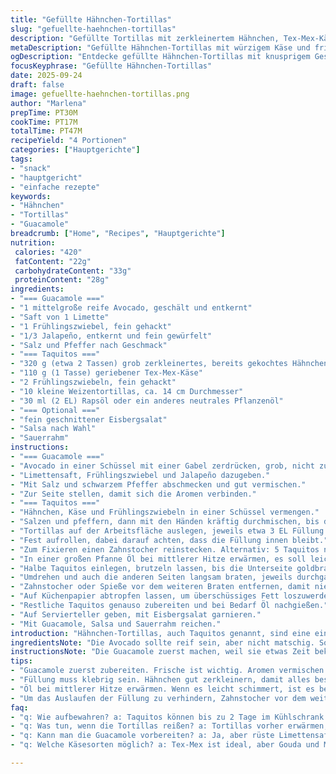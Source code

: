```yaml
---
title: "Gefüllte Hähnchen-Tortillas"
slug: "gefuellte-haehnchen-tortillas"
description: "Gefüllte Tortillas mit zerkleinertem Hähnchen, Tex-Mex-Käse und Frühlingszwiebeln, gebraten bis sie knusprig sind. Dazu frischer Avocado-Dip mit Limette und scharfem Jalapeño. Ein Gericht, das sich durch einfache Zutaten und flexibles Handling auszeichnet. Gut als Hauptgericht oder Snack geeignet. Schnell gemacht und variabel. Mit knackiger Eisbergsalat-Beilage und optionaler Salsa oder Sauerrahm servieren."
metaDescription: "Gefüllte Hähnchen-Tortillas mit würzigem Käse und frischer Guacamole. Ein köstliches Tex-Mex-Gericht für jede Gelegenheit."
ogDescription: "Entdecke gefüllte Hähnchen-Tortillas mit knusprigem Geschmack und frischem Avocado-Dip. Perfekt für Snacks oder als Hauptgericht."
focusKeyphrase: "Gefüllte Hähnchen-Tortillas"
date: 2025-09-24
draft: false
image: gefuellte-haehnchen-tortillas.png
author: "Marlena"
prepTime: PT30M
cookTime: PT17M
totalTime: PT47M
recipeYield: "4 Portionen"
categories: ["Hauptgerichte"]
tags:
- "snack"
- "hauptgericht"
- "einfache rezepte"
keywords:
- "Hähnchen"
- "Tortillas"
- "Guacamole"
breadcrumb: ["Home", "Recipes", "Hauptgerichte"]
nutrition: 
 calories: "420"
 fatContent: "22g"
 carbohydrateContent: "33g"
 proteinContent: "28g"
ingredients:
- "=== Guacamole ==="
- "1 mittelgroße reife Avocado, geschält und entkernt"
- "Saft von 1 Limette"
- "1 Frühlingszwiebel, fein gehackt"
- "1/3 Jalapeño, entkernt und fein gewürfelt"
- "Salz und Pfeffer nach Geschmack"
- "=== Taquitos ==="
- "320 g (etwa 2 Tassen) grob zerkleinertes, bereits gekochtes Hähnchen"
- "110 g (1 Tasse) geriebener Tex-Mex-Käse"
- "2 Frühlingszwiebeln, fein gehackt"
- "10 kleine Weizentortillas, ca. 14 cm Durchmesser"
- "30 ml (2 EL) Rapsöl oder ein anderes neutrales Pflanzenöl"
- "=== Optional ==="
- "fein geschnittener Eisbergsalat"
- "Salsa nach Wahl"
- "Sauerrahm"
instructions:
- "=== Guacamole ==="
- "Avocado in einer Schüssel mit einer Gabel zerdrücken, grob, nicht zu fein."
- "Limettensaft, Frühlingszwiebel und Jalapeño dazugeben."
- "Mit Salz und schwarzem Pfeffer abschmecken und gut vermischen."
- "Zur Seite stellen, damit sich die Aromen verbinden."
- "=== Taquitos ==="
- "Hähnchen, Käse und Frühlingszwiebeln in einer Schüssel vermengen."
- "Salzen und pfeffern, dann mit den Händen kräftig durchmischen, bis die Masse leicht klebrig wird. Das hält die Füllung besser zusammen."
- "Tortillas auf der Arbeitsfläche auslegen, jeweils etwa 3 EL Füllung auf den unteren Teil geben."
- "Fest aufrollen, dabei darauf achten, dass die Füllung innen bleibt."
- "Zum Fixieren einen Zahnstocher reinstecken. Alternativ: 5 Taquitos nebeneinander auf lange Spieße stecken."
- "In einer großen Pfanne Öl bei mittlerer Hitze erwärmen, es soll leicht schimmern, aber nicht rauchen."
- "Halbe Taquitos einlegen, brutzeln lassen, bis die Unterseite goldbraun ist. Das dauert etwa 2-4 Minuten; Geräusche und Farbe beobachten."
- "Umdrehen und auch die anderen Seiten langsam braten, jeweils durchgaren und knusprig werden lassen."
- "Zahnstocher oder Spieße vor dem weiteren Braten entfernen, damit niemand auf der Zunge landet."
- "Auf Küchenpapier abtropfen lassen, um überschüssiges Fett loszuwerden."
- "Restliche Taquitos genauso zubereiten und bei Bedarf Öl nachgießen."
- "Auf Servierteller geben, mit Eisbergsalat garnieren."
- "Mit Guacamole, Salsa und Sauerrahm reichen."
introduction: "Hähnchen-Tortillas, auch Taquitos genannt, sind eine einfache Möglichkeit, Reste kreativ zu verwerten und etwas Knuspriges zu servieren. Die Kombination aus würzigem Käse, zartem Hähnchen und frischer Guacamole bildet ein schönes Gegenspiel. Ich habe bei mehreren Versuchen gelernt, dass das Rollen und Fixieren das größte Problem ist – klebrige Füllung ist hier der Schlüssel, sonst fällt alles auseinander. Außerdem empfehle ich, das Öl nicht zu heiß werden zu lassen. Lieber unter Kontrolle braten, bis alle Seiten goldbraun sind. So entsteht außen diese feine Knusprigkeit, innen bleibt die Füllung saftig. Die Guacamole bringt Frische und Tang, der Jalapeño gibt den kleinen Kick. Klassischerweise gibt's dazu noch Eisbergsalat und Sauerrahm als milde Begleiter."
ingredientsNote: "Die Avocado sollte reif sein, aber nicht matschig. Sonst wird die Guacamole wässrig. Für den Jalapeño kann man auch eine milde Chili ersetzen, wenn es weniger scharf sein soll. Beim Käse eignet sich jede Mischung, die gut schmilzt – statt Tex-Mex auch Gouda oder Mozzarella möglich. Wichtig ist, dass die Maistortillas flexibel sind. Falls man keine Weizentortillas findet, tun es auch Maistortillas, die dann aber vorher leicht angefeuchtet und gewärmt werden müssen. Das sorgt für bessere Rollbarkeit. Hähnchenreste aus dem Ofen oder gekochter Brustfleisch funktionieren hervorragend. Wenn es nicht klebt, hilft ein bisschen Frischkäse unterzurühren. Öl: Raps oder Sonnenblumenöl ist neutral, aber wer gerne experimentiert, kann Olivenöl nehmen (geruchsstark)."
instructionsNote: "Die Guacamole zuerst machen, weil sie etwas Zeit bekommt, Aroma zu entwickeln. Die Füllung wird nicht einfach nur gemischt, sondern mit den Händen bearbeitet, bis sie eine klebrige Konsistenz hat – das verhindert beim Braten das Auslaufen. Beim Rollen Festigkeit ist ebenfalls entscheidend; nicht zu locker, sonst platzen sie auf, aber auch nicht so eng, dass die Tortilla reißt. Beim Braten kann das Öl kleine Geräusche machen, ein Prasseln ist das Zeichen, dass die Hitze stimmt. Die goldbraune Farbe auf der Unterseite ist das Signal zu wenden. Schnell wenden, damit sie nicht verbrennen. Danach auch die Seiten anbraten, so entsteht die typische Knusprigkeit rundum. Das Abtropfen auf Küchenpapier verhindert Fettfilm und zu nasse Oberfläche. Bei größeren Mengen besser in Portionen arbeiten, sonst kühlt das Öl ab oder das Fett verbrennt. Am besten gleich servieren, dann bleiben die Taquitos knackig."
tips:
- "Guacamole zuerst zubereiten. Frische ist wichtig. Aromen vermischen sich gut, je länger sie stehen kann. Avocado darf nicht matschig sein. Limette bringt Frische. Jalapeño für eine Schärfe. Bei milderen Geschmäckern eine süße Paprika verwenden."
- "Füllung muss klebrig sein. Hähnchen gut zerkleinern, damit alles besser zusammenhält. Wenn es nicht die richtige Konsistenz hat, kann Frischkäse helfen. Tortillas rollen ist entscheidend. Nicht zu locker, sonst fallen sie auseinander. Gleichzeitig nicht zu fest rollen, das könnte sie zerreißen."
- "Öl bei mittlerer Hitze erwärmen. Wenn es leicht schimmert, ist es bereit. Geräusche sind wichtig. Ein sanftes Prasseln zeigt, dass man korrekt brät. Goldbraun ist das Ziel. Jeder Seite etwas Zeit geben, damit sie knusprig wird. Abtropfen auf Küchenpapier ist essenziell für weniger Fett."
- "Um das Auslaufen der Füllung zu verhindern, Zahnstocher vor dem weiteren Braten entfernen. Kann auch mit Spießen prepare werden. Mach kleine Portionen, um gleichmäßige Bräunung zu garantieren. Das Öl könnte bei mehreren Taquitos abkühlen. Alternate zwischen den Pfannen, die sie gleichmäßig warm halten."
faq:
- "q: Wie aufbewahren? a: Taquitos können bis zu 2 Tage im Kühlschrank halten. Am besten in luftdichten Behältern. Aufwärmen im Backofen, um die Knusprigkeit zu bewahren."
- "q: Was tun, wenn die Tortillas reißen? a: Tortillas vorher erwärmen, das hilft. Sie sollten flexibel sein. Nach dem Füllen nicht zu lange warten."
- "q: Kann man die Guacamole vorbereiten? a: Ja, aber rüste Limettensaft dazu. Davor wird sie schnell braun. Ein Stück Plastikfolie auf die Fläche kann helfen."
- "q: Welche Käsesorten möglich? a: Tex-Mex ist ideal, aber Gouda und Mozzarella klappen genauso. Wichtig: gut schmelzen."

---
```

